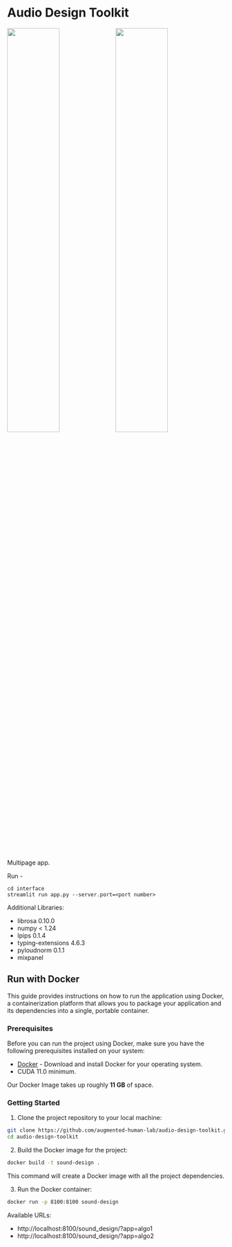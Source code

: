 # Audio Design Toolkit

<p float="center">
  <img src="../screenshots/interface-1.png" width="49%" />
  <img src="../screenshots/interface-2.png" width="49%" /> 
</p>


Multipage app. 

Run - 
```
cd interface
streamlit run app.py --server.port=<port number>
```

Additional Libraries:
- librosa               0.10.0
- numpy                 < 1.24
- lpips                 0.1.4
- typing-extensions     4.6.3
- pyloudnorm            0.1.1
- mixpanel

## Run with Docker

This guide provides instructions on how to run the application using Docker, a containerization platform that allows you to package your application and its dependencies into a single, portable container.

### Prerequisites

Before you can run the project using Docker, make sure you have the following prerequisites installed on your system:
- [Docker](https://www.docker.com/get-started) - Download and install Docker for your operating system.
- CUDA 11.0 minimum.

Our Docker Image takes up roughly **11 GB** of space.

### Getting Started
1. Clone the project repository to your local machine:
```bash
git clone https://github.com/augmented-human-lab/audio-design-toolkit.git
cd audio-design-toolkit
``````

2. Build the Docker image for the project:
```bash
docker build -t sound-design .
``````
This command will create a Docker image with all the project dependencies.

3. Run the Docker container:
```bash
docker run -p 8100:8100 sound-design
```

Available URLs:
- http://localhost:8100/sound_design/?app=algo1
- http://localhost:8100/sound_design/?app=algo2
